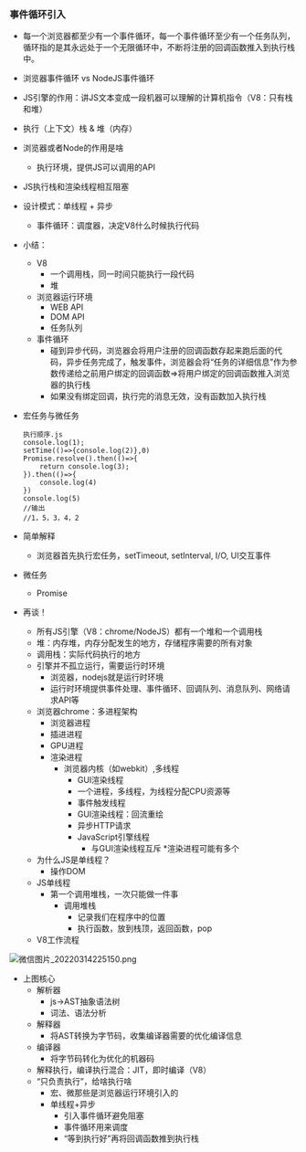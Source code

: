 ### 事件循环引入
*   每一个浏览器都至少有一个事件循环，每一个事件循环至少有一个任务队列，循环指的是其永远处于一个无限循环中，不断将注册的回调函数推入到执行栈中。
*   浏览器事件循环 vs NodeJS事件循环
*   JS引擎的作用：讲JS文本变成一段机器可以理解的计算机指令（V8：只有栈和堆）
*   执行（上下文）栈 & 堆（内存）
*   浏览器或者Node的作用是啥
    *   执行环境，提供JS可以调用的API
*   JS执行栈和渲染线程相互阻塞
*   设计模式：单线程 + 异步
    *   事件循环：调度器，决定V8什么时候执行代码
*   小结：
    *   V8
        *   一个调用栈，同一时间只能执行一段代码
        *   堆
    *   浏览器运行环境
        *   WEB API
        *   DOM API
        *   任务队列
    *   事件循环
        *   碰到异步代码，浏览器会将用户注册的回调函数存起来跑后面的代码，异步任务完成了，触发事件，浏览器会将“任务的详细信息”作为参数传递给之前用户绑定的回调函数=>将用户绑定的回调函数推入浏览器的执行栈
        *   如果没有绑定回调，执行完的消息无效，没有函数加入执行栈
*   宏任务与微任务
    ```
    执行顺序.js
    console.log(1);
    setTime(()=>{console.log(2)},0)
    Promise.resolve().then(()=>{
        return console.log(3);
    }).then(()=>{
        console.log(4)
    })
    console.log(5)
    //输出
    //1，5，3，4，2
    ```
*   简单解释
    *   浏览器首先执行宏任务<script>
    *   完成之后检查是否存在微任务，不断执行，直到清空队列
    *   执行宏任务
*   宏任务
    *   <script></script>，setTimeout, setInterval, I/O, UI交互事件
*   微任务
    *   Promise

* 再谈！
    *   所有JS引擎（V8：chrome/NodeJS）都有一个堆和一个调用栈
    *   堆：内存堆，内存分配发生的地方，存储程序需要的所有对象
    *   调用栈：实际代码执行的地方
    *   引擎并不孤立运行，需要运行时环境
        *   浏览器，nodejs就是运行时环境
        *   运行时环境提供事件处理、事件循环、回调队列、消息队列、网络请求API等
    *   浏览器chrome：多进程架构
        *   浏览器进程
        *   插进进程
        *   GPU进程
        *   渲染进程
            * 浏览器内核（如webkit）,多线程
                *   GUI渲染线程
                *   一个进程，多线程，为线程分配CPU资源等
                *   事件触发线程
                *   GUI渲染线程：回流重绘
                *   异步HTTP请求
                *   JavaScript引擎线程
                    *   与GUI渲染线程互斥
            *渲染进程可能有多个
    * 为什么JS是单线程？
        *   操作DOM
    *   JS单线程
        *   第一个调用堆栈，一次只能做一件事
            *   调用堆栈
                *   记录我们在程序中的位置
                *   执行函数，放到栈顶，返回函数，pop
    *   V8工作流程

![微信图片_20220314225150.png](https://s2.loli.net/2022/03/14/Lra3UKX2YEt8AHI.png)
*   上图核心
    *   解析器
        *   js->AST抽象语法树   
        *   词法、语法分析
    *   解释器   
        *   将AST转换为字节码，收集编译器需要的优化编译信息
    *   编译器
        *   将字节码转化为优化的机器码
    *   解释执行，编译执行混合：JIT，即时编译（V8）
    *   “只负责执行”，给啥执行啥
        *   宏、微那些是浏览器运行环境引入的
        *   单线程+异步
            *   引入事件循环避免阻塞
            *   事件循环用来调度
            *   “等到执行好”再将回调函数推到执行栈
            






       
